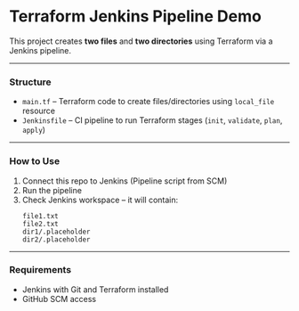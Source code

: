# Terraform Jenkins Pipeline Demo

This project creates **two files** and **two directories** using Terraform via a Jenkins pipeline.

---

### Structure

- `main.tf` – Terraform code to create files/directories using `local_file` resource  
- `Jenkinsfile` – CI pipeline to run Terraform stages (`init`, `validate`, `plan`, `apply`)

---

### How to Use

1. Connect this repo to Jenkins (Pipeline script from SCM)
2. Run the pipeline
3. Check Jenkins workspace – it will contain:
    ```
    file1.txt
    file2.txt
    dir1/.placeholder
    dir2/.placeholder
    ```

---

### Requirements

- Jenkins with Git and Terraform installed  
- GitHub SCM access

